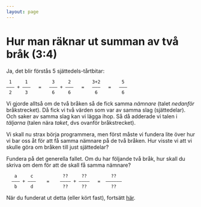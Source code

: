 ```yaml
---
layout: page
---
```


Hur man räknar ut summan av två bråk (3:4)
==========================================

Ja, det blir förstås 5 sjättedels-tårtbitar:

     1     1         3     2        3+2        5
    ––– + –––   =   ––– + –––   =   –––   =   –––
     2     3         6     6         6         6

Vi gjorde alltså om de två bråken så de fick samma *nämnare* (talet *nedanför* bråkstrecket). Då fick vi två värden som var av samma slag (sjättedelar). Och saker av samma slag kan vi lägga ihop. Så då adderade vi talen i *täljarna* (talen nära *taket*, dvs ovanför bråkstrecket).

Vi skall nu strax börja programmera, men först måste vi fundera lite över hur vi bar oss åt för att få samma nämnare på de två bråken. Hur visste vi att vi skulle göra om bråken till just sjättedelar?

Fundera på det generella fallet. Om du har följande två bråk, hur skall du skriva om dem för att de skall få samma nämnare?

       a     c           ??     ??         ??
      ––– + –––    =    –––– + ––––   =  ––––––
       b     d           ??     ??         ??

När du funderat ut detta (eller kört fast), fortsätt [här](exercise4.md).
